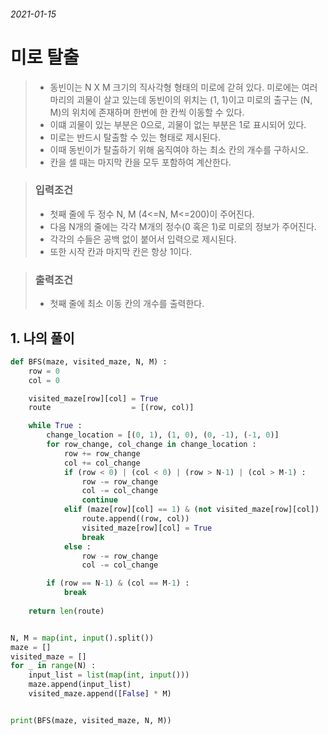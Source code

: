 ###### 2021-01-15

# 미로 탈출

> - 동빈이는 N X M 크기의 직사각형 형태의 미로에 갇혀 있다. 미로에는 여러마리의 괴물이 살고 있는데 동빈이의 위치는 (1, 1)이고 미로의 출구는 (N, M)의 위치에 존재하며 한번에 한 칸씩 이동할 수 있다.
> - 이떄 괴물이 있는 부분은 0으로, 괴물이 없는 부분은 1로 표시되어 있다.
> - 미로는 반드시 탈출할 수 있는 형태로 제시된다.
> - 이때 동빈이가 탈출하기 위해 움직여야 하는 최소 칸의 개수를 구하시오.
> - 칸을 셀 때는 마지막 칸을 모두 포함하여 계산한다.

> ### 입력조건
>
> - 첫째 줄에 두 정수 N, M (4<=N, M<=200)이 주어진다.
> - 다음 N개의 줄에는 각각 M개의 정수(0 혹은 1)로 미로의 정보가 주어진다.
> - 각각의 수들은 공백 없이 붙어서 입력으로 제시된다.
> - 또한 시작 칸과 마지막 칸은 항상 1이다.

> ### 출력조건
>
> - 첫째 줄에 최소 이동 칸의 개수를 출력한다.



## 1. 나의 풀이

```python
def BFS(maze, visited_maze, N, M) :
    row = 0
    col = 0

    visited_maze[row][col] = True
    route                  = [(row, col)]

    while True :
        change_location = [(0, 1), (1, 0), (0, -1), (-1, 0)]
        for row_change, col_change in change_location :
            row += row_change
            col += col_change
            if (row < 0) | (col < 0) | (row > N-1) | (col > M-1) :
                row -= row_change
                col -= col_change
                continue
            elif (maze[row][col] == 1) & (not visited_maze[row][col]) :
                route.append((row, col))
                visited_maze[row][col] = True
                break
            else :
                row -= row_change
                col -= col_change

        if (row == N-1) & (col == M-1) :
            break
    
    return len(route)


N, M = map(int, input().split())
maze = []
visited_maze = []
for _ in range(N) :
    input_list = list(map(int, input()))
    maze.append(input_list)
    visited_maze.append([False] * M)


print(BFS(maze, visited_maze, N, M))
```

